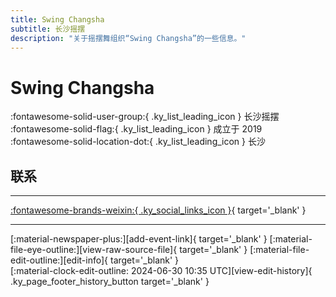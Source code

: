 ```yaml
---
title: Swing Changsha
subtitle: 长沙摇摆
description: "关于摇摆舞组织“Swing Changsha”的一些信息。"
---
```


# Swing Changsha

:fontawesome-solid-user-group:{ .ky_list_leading_icon } 长沙摇摆  
:fontawesome-solid-flag:{ .ky_list_leading_icon } 成立于 2019  
:fontawesome-solid-location-dot:{ .ky_list_leading_icon } 长沙  


## 联系


---

 [:fontawesome-brands-weixin:{ .ky_social_links_icon }](# "长沙摇摆Swing Changsha"){ target='_blank' }

---

<div class="ky_page_footer" markdown>
<div class="ky_page_footer_trailing" markdown="span">
[:material-newspaper-plus:][add-event-link]{ target='_blank' }
[:material-file-eye-outline:][view-raw-source-file]{ target='_blank' }
[:material-file-edit-outline:][edit-info]{ target='_blank' }
</div>
<div class="ky_page_footer_leading" markdown="span">
[:material-clock-edit-outline: 2024-06-30 10:35 UTC][view-edit-history]{ .ky_page_footer_history_button target='_blank' }
</div>
</div>

[add-event-link]: https://github.com/swingdance/events/issues/new?assignees=&labels=add+event&projects=&template=02-add_entity.yml&title=%5Bcn%5D%20%3CName%3E&region=cn&province=Hunan&city=Changsha&org_id=swing-chang-sha "添加活动"
[view-raw-source-file]: https://github.com/swingdance/orgs/blob/main/cn/swing-chang-sha.json "查看原始源文件"
[edit-info]: https://github.com/swingdance/orgs/issues/new?assignees=&labels=update+org&projects=&template=03-update_entity.yml&title=%5Bcn%5D%20Swing%20Changsha&region=cn&id=swing-chang-sha&name=Swing%20Changsha "编辑信息"

[view-edit-history]: https://github.com/swingdance/orgs/commits/main/cn/swing-chang-sha.json "查看编辑历史"
